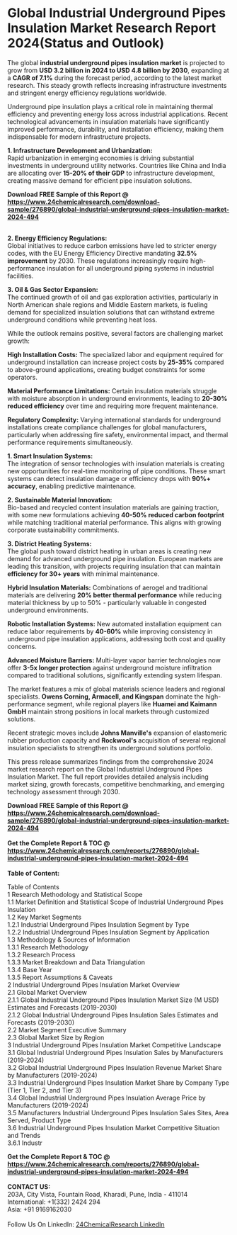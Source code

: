 <h1>Global Industrial Underground Pipes Insulation Market Research Report 2024(Status and Outlook)</h1><p>The global <strong>industrial underground pipes insulation market</strong> is projected to grow from <strong>USD 3.2 billion in 2024 to USD 4.8 billion by 2030</strong>, expanding at a <strong>CAGR of 7.1%</strong> during the forecast period, according to the latest market research. This steady growth reflects increasing infrastructure investments and stringent energy efficiency regulations worldwide.</p><p>Underground pipe insulation plays a critical role in maintaining thermal efficiency and preventing energy loss across industrial applications. Recent technological advancements in insulation materials have significantly improved performance, durability, and installation efficiency, making them indispensable for modern infrastructure projects.</p><p><strong>1. Infrastructure Development and Urbanization:</strong><br>
Rapid urbanization in emerging economies is driving substantial investments in underground utility networks. Countries like China and India are allocating over <strong>15-20% of their GDP</strong> to infrastructure development, creating massive demand for efficient pipe insulation solutions.</p><div><b>Download FREE Sample of this Report @ 
            <a href="https://www.24chemicalresearch.com/download-sample/276890/global-industrial-underground-pipes-insulation-market-2024-494">
            https://www.24chemicalresearch.com/download-sample/276890/global-industrial-underground-pipes-insulation-market-2024-494</a></b></div><br><p><strong>2. Energy Efficiency Regulations:</strong><br>
Global initiatives to reduce carbon emissions have led to stricter energy codes, with the EU Energy Efficiency Directive mandating <strong>32.5% improvement</strong> by 2030. These regulations increasingly require high-performance insulation for all underground piping systems in industrial facilities.</p><p><strong>3. Oil &amp; Gas Sector Expansion:</strong><br>
The continued growth of oil and gas exploration activities, particularly in North American shale regions and Middle Eastern markets, is fueling demand for specialized insulation solutions that can withstand extreme underground conditions while preventing heat loss.</p><p>While the outlook remains positive, several factors are challenging market growth:</p><p><strong>High Installation Costs:</strong> The specialized labor and equipment required for underground installation can increase project costs by <strong>25-35%</strong> compared to above-ground applications, creating budget constraints for some operators.</p><p><strong>Material Performance Limitations:</strong> Certain insulation materials struggle with moisture absorption in underground environments, leading to <strong>20-30% reduced efficiency</strong> over time and requiring more frequent maintenance.</p><p><strong>Regulatory Complexity:</strong> Varying international standards for underground installations create compliance challenges for global manufacturers, particularly when addressing fire safety, environmental impact, and thermal performance requirements simultaneously.</p><p><strong>1. Smart Insulation Systems:</strong><br>
The integration of sensor technologies with insulation materials is creating new opportunities for real-time monitoring of pipe conditions. These smart systems can detect insulation damage or efficiency drops with <strong>90%+ accuracy</strong>, enabling predictive maintenance.</p><p><strong>2. Sustainable Material Innovation:</strong><br>
Bio-based and recycled content insulation materials are gaining traction, with some new formulations achieving <strong>40-50% reduced carbon footprint</strong> while matching traditional material performance. This aligns with growing corporate sustainability commitments.</p><p><strong>3. District Heating Systems:</strong><br>
The global push toward district heating in urban areas is creating new demand for advanced underground pipe insulation. European markets are leading this transition, with projects requiring insulation that can maintain <strong>efficiency for 30+ years</strong> with minimal maintenance.</p><p><strong>Hybrid Insulation Materials:</strong> Combinations of aerogel and traditional materials are delivering <strong>20% better thermal performance</strong> while reducing material thickness by up to 50% - particularly valuable in congested underground environments.</p><p><strong>Robotic Installation Systems:</strong> New automated installation equipment can reduce labor requirements by <strong>40-60%</strong> while improving consistency in underground pipe insulation applications, addressing both cost and quality concerns.</p><p><strong>Advanced Moisture Barriers:</strong> Multi-layer vapor barrier technologies now offer <strong>3-5x longer protection</strong> against underground moisture infiltration compared to traditional solutions, significantly extending system lifespan.</p><p>The market features a mix of global materials science leaders and regional specialists. <strong>Owens Corning, Armacell, and Kingspan</strong> dominate the high-performance segment, while regional players like <strong>Huamei and Kaimann GmbH</strong> maintain strong positions in local markets through customized solutions.</p><p>Recent strategic moves include <strong>Johns Manville's</strong> expansion of elastomeric rubber production capacity and <strong>Rockwool's</strong> acquisition of several regional insulation specialists to strengthen its underground solutions portfolio.</p><p>This press release summarizes findings from the comprehensive 2024 market research report on the Global Industrial Underground Pipes Insulation Market. The full report provides detailed analysis including market sizing, growth forecasts, competitive benchmarking, and emerging technology assessment through 2030.</p><div><b>Download FREE Sample of this Report @ 
            <a href="https://www.24chemicalresearch.com/download-sample/276890/global-industrial-underground-pipes-insulation-market-2024-494">
            https://www.24chemicalresearch.com/download-sample/276890/global-industrial-underground-pipes-insulation-market-2024-494</a></b></div><br><div><b>Get the Complete Report & TOC @ 
            <a href="https://www.24chemicalresearch.com/reports/276890/global-industrial-underground-pipes-insulation-market-2024-494">
            https://www.24chemicalresearch.com/reports/276890/global-industrial-underground-pipes-insulation-market-2024-494</a></b></div><br>
            <b>Table of Content:</b><p>Table of Contents<br />
1 Research Methodology and Statistical Scope<br />
1.1 Market Definition and Statistical Scope of Industrial Underground Pipes Insulation<br />
1.2 Key Market Segments<br />
1.2.1 Industrial Underground Pipes Insulation Segment by Type<br />
1.2.2 Industrial Underground Pipes Insulation Segment by Application<br />
1.3 Methodology & Sources of Information<br />
1.3.1 Research Methodology<br />
1.3.2 Research Process<br />
1.3.3 Market Breakdown and Data Triangulation<br />
1.3.4 Base Year<br />
1.3.5 Report Assumptions & Caveats<br />
2 Industrial Underground Pipes Insulation Market Overview<br />
2.1 Global Market Overview<br />
2.1.1 Global Industrial Underground Pipes Insulation Market Size (M USD) Estimates and Forecasts (2019-2030)<br />
2.1.2 Global Industrial Underground Pipes Insulation Sales Estimates and Forecasts (2019-2030)<br />
2.2 Market Segment Executive Summary<br />
2.3 Global Market Size by Region<br />
3 Industrial Underground Pipes Insulation Market Competitive Landscape<br />
3.1 Global Industrial Underground Pipes Insulation Sales by Manufacturers (2019-2024)<br />
3.2 Global Industrial Underground Pipes Insulation Revenue Market Share by Manufacturers (2019-2024)<br />
3.3 Industrial Underground Pipes Insulation Market Share by Company Type (Tier 1, Tier 2, and Tier 3)<br />
3.4 Global Industrial Underground Pipes Insulation Average Price by Manufacturers (2019-2024)<br />
3.5 Manufacturers Industrial Underground Pipes Insulation Sales Sites, Area Served, Product Type<br />
3.6 Industrial Underground Pipes Insulation Market Competitive Situation and Trends<br />
3.6.1 Industr</p><div><b>Get the Complete Report & TOC @ 
            <a href="https://www.24chemicalresearch.com/reports/276890/global-industrial-underground-pipes-insulation-market-2024-494">
            https://www.24chemicalresearch.com/reports/276890/global-industrial-underground-pipes-insulation-market-2024-494</a></b></div><br><b>CONTACT US:</b><br>
            203A, City Vista, Fountain Road, Kharadi, Pune, India - 411014<br>
            International: +1(332) 2424 294<br>
            Asia: +91 9169162030 <br><br>
            Follow Us On LinkedIn: <a href="https://www.linkedin.com/company/24chemicalresearch/">24ChemicalResearch LinkedIn</a>